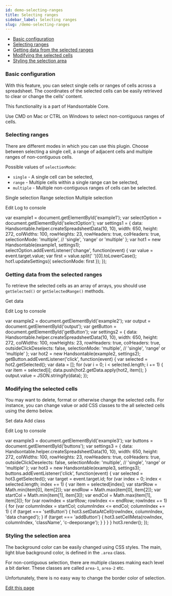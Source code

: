 ```yaml
---
id: demo-selecting-ranges
title: Selecting ranges
sidebar_label: Selecting ranges
slug: /demo-selecting-ranges
---
```


*   [Basic configuration](#page-basic)
*   [Selecting ranges](#page-selecting)
*   [Getting data from the selected ranges](#page-getting)
*   [Modifying the selected cells](#page-modifying)
*   [Styling the selection area](#page-styling)

### Basic configuration

With this feature, you can select single cells or ranges of cells across a spreadsheet. The coordinates of the selected cells can be easily retrieved to clear or change the cells' content.

This functionality is a part of Handsontable Core.

Use CMD on Mac or CTRL on Windows to select non-contiguous ranges of cells.

### Selecting ranges

There are different modes in which you can use this plugin. Choose between selecting a single cell, a range of adjacent cells and multiple ranges of non-contiguous cells.

Possible values of `selectionMode`:

*   `single` - A single cell can be selected,
*   `range` - Multiple cells within a single range can be selected,
*   `multiple` - Multiple non-contiguous ranges of cells can be selected.

Single selection Range selection Multiple selection

Edit Log to console

var example1 = document.getElementById('example1'); var selectOption = document.getElementById('selectOption'); var settings1 = { data: Handsontable.helper.createSpreadsheetData(10, 10), width: 650, height: 272, colWidths: 100, rowHeights: 23, rowHeaders: true, colHeaders: true, selectionMode: 'multiple', // 'single', 'range' or 'multiple' }; var hot1 = new Handsontable(example1, settings1); selectOption.addEventListener('change', function(event) { var value = event.target.value; var first = value.split(' ')\[0\].toLowerCase(); hot1.updateSettings({ selectionMode: first }); });

### Getting data from the selected ranges

To retrieve the selected cells as an array of arrays, you should use `getSelected()` or `getSelectedRange()` methods.

Get data

Edit Log to console

var example2 = document.getElementById('example2'); var output = document.getElementById('output'); var getButton = document.getElementById('getButton'); var settings2 = { data: Handsontable.helper.createSpreadsheetData(10, 10), width: 650, height: 272, colWidths: 100, rowHeights: 23, rowHeaders: true, colHeaders: true, outsideClickDeselects: false, selectionMode: 'multiple', // 'single', 'range' or 'multiple' }; var hot2 = new Handsontable(example2, settings2); getButton.addEventListener('click', function(event) { var selected = hot2.getSelected(); var data = \[\]; for (var i = 0; i < selected.length; i += 1) { var item = selected\[i\]; data.push(hot2.getData.apply(hot2, item)); } output.value = JSON.stringify(data); });

### Modifying the selected cells

You may want to delete, format or otherwise change the selected cells. For instance, you can change value or add CSS classes to the all selected cells using the demo below.

Set data Add class

Edit Log to console

var example3 = document.getElementById('example3'); var buttons = document.getElementById('buttons'); var settings3 = { data: Handsontable.helper.createSpreadsheetData(10, 10), width: 650, height: 272, colWidths: 100, rowHeights: 23, rowHeaders: true, colHeaders: true, outsideClickDeselects: false, selectionMode: 'multiple', // 'single', 'range' or 'multiple' }; var hot3 = new Handsontable(example3, settings3); buttons.addEventListener('click', function(event) { var selected = hot3.getSelected(); var target = event.target.id; for (var index = 0; index < selected.length; index += 1) { var item = selected\[index\]; var startRow = Math.min(item\[0\], item\[2\]); var endRow = Math.max(item\[0\], item\[2\]); var startCol = Math.min(item\[1\], item\[3\]); var endCol = Math.max(item\[1\], item\[3\]); for (var rowIndex = startRow; rowIndex <= endRow; rowIndex += 1) { for (var columnIndex = startCol; columnIndex <= endCol; columnIndex += 1) { if (target === 'setButton') { hot3.setDataAtCell(rowIndex, columnIndex, 'data changed'); } if (target === 'addButton') { hot3.setCellMeta(rowIndex, columnIndex, 'className', 'c-deeporange'); } } } } hot3.render(); });

### Styling the selection area

The background color can be easily changed using CSS styles. The main, light blue background color, is defined in the `.area` class.

For non-contiguous selection, there are multiple classes making each level a bit darker. These classes are called `area-1`, `area-2` etc.

Unfortunately, there is no easy way to change the border color of selection.

[Edit this page](https://github.com/handsontable/docs/edit/8.2.0/tutorials/selecting-ranges.html)
